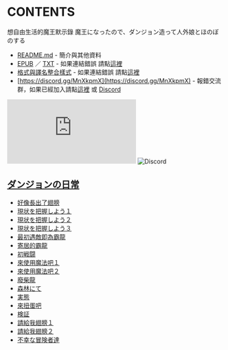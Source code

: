 # CONTENTS

想自由生活的魔王默示錄
魔王になったので、ダンジョン造って人外娘とほのぼのする


- [README.md](README.md) - 簡介與其他資料
- [EPUB](https://gitlab.com/demonovel/epub-txt/blob/master/syosetu_out/%E6%83%B3%E8%87%AA%E7%94%B1%E7%94%9F%E6%B4%BB%E7%9A%84%E9%AD%94%E7%8E%8B%E9%BB%98%E7%A4%BA%E9%8C%84.epub) ／ [TXT](https://gitlab.com/demonovel/epub-txt/blob/master/syosetu_out/out/%E6%83%B3%E8%87%AA%E7%94%B1%E7%94%9F%E6%B4%BB%E7%9A%84%E9%AD%94%E7%8E%8B%E9%BB%98%E7%A4%BA%E9%8C%84.out.txt) - 如果連結錯誤 請點[這裡](https://gitlab.com/demonovel/epub-txt/tree/master)
- [格式與譯名整合樣式](https://github.com/bluelovers/node-novel/blob/master/lib/locales/%E6%83%B3%E8%87%AA%E7%94%B1%E7%94%9F%E6%B4%BB%E7%9A%84%E9%AD%94%E7%8E%8B%E9%BB%98%E7%A4%BA%E9%8C%84.ts) - 如果連結錯誤 請點[這裡](https://github.com/bluelovers/node-novel/tree/master/lib/locales)
- [https://discord.gg/MnXkpmX](https://discord.gg/MnXkpmX) - 報錯交流群，如果已經加入請點[這裡](https://discordapp.com/channels/467794087769014273/467794088285175809) 或 [Discord](https://discordapp.com/channels/@me)


![導航目錄](https://chart.apis.google.com/chart?cht=qr&chs=150x150&chl=https://gitee.com/bluelovers/novel/blob/master/syosetu/想自由生活的魔王默示錄/導航目錄.md)  ![Discord](https://chart.apis.google.com/chart?cht=qr&chs=150x150&chl=https://discord.gg/MnXkpmX)




## [ダンジョンの日常](00000_%E3%83%80%E3%83%B3%E3%82%B8%E3%83%A7%E3%83%B3%E3%81%AE%E6%97%A5%E5%B8%B8)

- [好像長出了翅膀](00000_%E3%83%80%E3%83%B3%E3%82%B8%E3%83%A7%E3%83%B3%E3%81%AE%E6%97%A5%E5%B8%B8/00010_%E5%A5%BD%E5%83%8F%E9%95%B7%E5%87%BA%E4%BA%86%E7%BF%85%E8%86%80.txt)
- [現状を把握しよう１](00000_%E3%83%80%E3%83%B3%E3%82%B8%E3%83%A7%E3%83%B3%E3%81%AE%E6%97%A5%E5%B8%B8/00020_%E7%8F%BE%E7%8A%B6%E3%82%92%E6%8A%8A%E6%8F%A1%E3%81%97%E3%82%88%E3%81%86%EF%BC%91.txt)
- [現状を把握しよう２](00000_%E3%83%80%E3%83%B3%E3%82%B8%E3%83%A7%E3%83%B3%E3%81%AE%E6%97%A5%E5%B8%B8/00030_%E7%8F%BE%E7%8A%B6%E3%82%92%E6%8A%8A%E6%8F%A1%E3%81%97%E3%82%88%E3%81%86%EF%BC%92.txt)
- [現状を把握しよう３](00000_%E3%83%80%E3%83%B3%E3%82%B8%E3%83%A7%E3%83%B3%E3%81%AE%E6%97%A5%E5%B8%B8/00040_%E7%8F%BE%E7%8A%B6%E3%82%92%E6%8A%8A%E6%8F%A1%E3%81%97%E3%82%88%E3%81%86%EF%BC%93.txt)
- [最初遇敵即為霸龍](00000_%E3%83%80%E3%83%B3%E3%82%B8%E3%83%A7%E3%83%B3%E3%81%AE%E6%97%A5%E5%B8%B8/00050_%E6%9C%80%E5%88%9D%E9%81%87%E6%95%B5%E5%8D%B3%E7%82%BA%E9%9C%B8%E9%BE%8D.txt)
- [寄居的霸龍](00000_%E3%83%80%E3%83%B3%E3%82%B8%E3%83%A7%E3%83%B3%E3%81%AE%E6%97%A5%E5%B8%B8/00060_%E5%AF%84%E5%B1%85%E7%9A%84%E9%9C%B8%E9%BE%8D.txt)
- [初戦闘](00000_%E3%83%80%E3%83%B3%E3%82%B8%E3%83%A7%E3%83%B3%E3%81%AE%E6%97%A5%E5%B8%B8/00070_%E5%88%9D%E6%88%A6%E9%97%98.txt)
- [來使用魔法吧１](00000_%E3%83%80%E3%83%B3%E3%82%B8%E3%83%A7%E3%83%B3%E3%81%AE%E6%97%A5%E5%B8%B8/00080_%E4%BE%86%E4%BD%BF%E7%94%A8%E9%AD%94%E6%B3%95%E5%90%A7%EF%BC%91.txt)
- [來使用魔法吧２](00000_%E3%83%80%E3%83%B3%E3%82%B8%E3%83%A7%E3%83%B3%E3%81%AE%E6%97%A5%E5%B8%B8/00090_%E4%BE%86%E4%BD%BF%E7%94%A8%E9%AD%94%E6%B3%95%E5%90%A7%EF%BC%92.txt)
- [廢柴龍](00000_%E3%83%80%E3%83%B3%E3%82%B8%E3%83%A7%E3%83%B3%E3%81%AE%E6%97%A5%E5%B8%B8/00100_%E5%BB%A2%E6%9F%B4%E9%BE%8D.txt)
- [森林にて](00000_%E3%83%80%E3%83%B3%E3%82%B8%E3%83%A7%E3%83%B3%E3%81%AE%E6%97%A5%E5%B8%B8/00110_%E6%A3%AE%E6%9E%97%E3%81%AB%E3%81%A6.txt)
- [実態](00000_%E3%83%80%E3%83%B3%E3%82%B8%E3%83%A7%E3%83%B3%E3%81%AE%E6%97%A5%E5%B8%B8/00120_%E5%AE%9F%E6%85%8B.txt)
- [來扭蛋吧](00000_%E3%83%80%E3%83%B3%E3%82%B8%E3%83%A7%E3%83%B3%E3%81%AE%E6%97%A5%E5%B8%B8/00130_%E4%BE%86%E6%89%AD%E8%9B%8B%E5%90%A7.txt)
- [検証](00000_%E3%83%80%E3%83%B3%E3%82%B8%E3%83%A7%E3%83%B3%E3%81%AE%E6%97%A5%E5%B8%B8/00140_%E6%A4%9C%E8%A8%BC.txt)
- [請給我翅膀１](00000_%E3%83%80%E3%83%B3%E3%82%B8%E3%83%A7%E3%83%B3%E3%81%AE%E6%97%A5%E5%B8%B8/00150_%E8%AB%8B%E7%B5%A6%E6%88%91%E7%BF%85%E8%86%80%EF%BC%91.txt)
- [請給我翅膀２](00000_%E3%83%80%E3%83%B3%E3%82%B8%E3%83%A7%E3%83%B3%E3%81%AE%E6%97%A5%E5%B8%B8/00160_%E8%AB%8B%E7%B5%A6%E6%88%91%E7%BF%85%E8%86%80%EF%BC%92.txt)
- [不幸な冒険者達](00000_%E3%83%80%E3%83%B3%E3%82%B8%E3%83%A7%E3%83%B3%E3%81%AE%E6%97%A5%E5%B8%B8/00170_%E4%B8%8D%E5%B9%B8%E3%81%AA%E5%86%92%E9%99%BA%E8%80%85%E9%81%94.txt)

